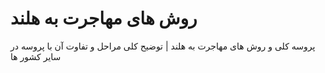 # روش های مهاجرت به هلند

پروسه کلی و روش های مهاجرت به هلند | توضیح کلی مراحل و تفاوت آن با پروسه در سایر کشور ها